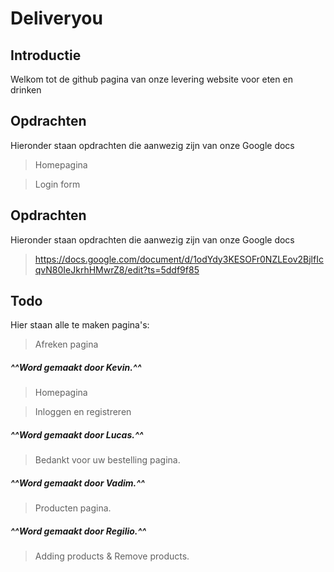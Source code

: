 # Deliveryou 

## Introductie

Welkom tot de github pagina van onze levering website voor eten en drinken

## Opdrachten 

 Hieronder staan opdrachten die aanwezig zijn van onze Google docs
 
 > Homepagina
 
 > Login form

## Opdrachten 

 Hieronder staan opdrachten die aanwezig zijn van onze Google docs
 
 > https://docs.google.com/document/d/1odYdy3KESOFr0NZLEov2BjlfIcqvN80IeJkrhHMwrZ8/edit?ts=5ddf9f85
 
 ## Todo 

Hier staan alle te maken pagina's:


 > Afreken pagina
 ##### ^^Word gemaakt door Kevin.^^

  > Homepagina
  
  >Inloggen en registreren
   ##### ^^Word gemaakt door Lucas.^^
  
 > Bedankt voor uw bestelling pagina.
   ##### ^^Word gemaakt door Vadim.^^
   
   >Producten pagina.
   ##### ^^Word gemaakt door Regilio.^^

> Adding products & Remove products.

